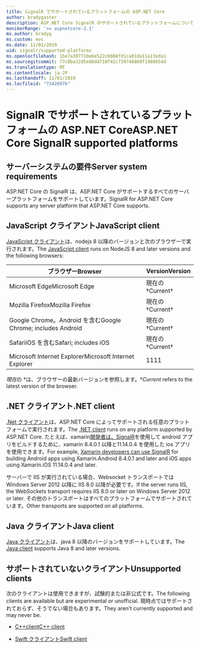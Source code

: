 ```yaml
---
title: SignalR でサポートされているプラットフォームの ASP.NET Core
author: bradygaster
description: ASP.NET Core SignalR のサポートされているプラットフォームについて説明します。
monikerRange: '>= aspnetcore-2.1'
ms.author: bradyg
ms.custom: mvc
ms.date: 11/01/2019
uid: signalr/supported-platforms
ms.openlocfilehash: 1be7a307710e6e522c0088fd1ca01da11a13eda1
ms.sourcegitcommit: 77c8be22d5e88dd710f42c739748869f198865dd
ms.translationtype: MT
ms.contentlocale: ja-JP
ms.lasthandoff: 11/01/2019
ms.locfileid: "73426976"
---
```

# <a name="aspnet-core-signalr-supported-platforms"></a><span data-ttu-id="1c7c4-103">SignalR でサポートされているプラットフォームの ASP.NET Core</span><span class="sxs-lookup"><span data-stu-id="1c7c4-103">ASP.NET Core SignalR supported platforms</span></span>

## <a name="server-system-requirements"></a><span data-ttu-id="1c7c4-104">サーバーシステムの要件</span><span class="sxs-lookup"><span data-stu-id="1c7c4-104">Server system requirements</span></span>

<span data-ttu-id="1c7c4-105">ASP.NET Core の SignalR は、ASP.NET Core がサポートするすべてのサーバープラットフォームをサポートしています。</span><span class="sxs-lookup"><span data-stu-id="1c7c4-105">SignalR for ASP.NET Core supports any server platform that ASP.NET Core supports.</span></span>

## <a name="javascript-client"></a><span data-ttu-id="1c7c4-106">JavaScript クライアント</span><span class="sxs-lookup"><span data-stu-id="1c7c4-106">JavaScript client</span></span>

<span data-ttu-id="1c7c4-107">[JavaScript クライアント](https://www.npmjs.com/package/@aspnet/signalr)は、nodejs 8 以降のバージョンと次のブラウザーで実行されます。</span><span class="sxs-lookup"><span data-stu-id="1c7c4-107">The [JavaScript client](https://www.npmjs.com/package/@aspnet/signalr) runs on NodeJS 8 and later versions and the following browsers:</span></span>

| <span data-ttu-id="1c7c4-108">ブラウザー</span><span class="sxs-lookup"><span data-stu-id="1c7c4-108">Browser</span></span>                         | <span data-ttu-id="1c7c4-109">Version</span><span class="sxs-lookup"><span data-stu-id="1c7c4-109">Version</span></span>         |
| ------------------------------- | --------------- |
| <span data-ttu-id="1c7c4-110">Microsoft Edge</span><span class="sxs-lookup"><span data-stu-id="1c7c4-110">Microsoft Edge</span></span>                  | <span data-ttu-id="1c7c4-111">現在の&dagger;</span><span class="sxs-lookup"><span data-stu-id="1c7c4-111">Current&dagger;</span></span> |
| <span data-ttu-id="1c7c4-112">Mozilla Firefox</span><span class="sxs-lookup"><span data-stu-id="1c7c4-112">Mozilla Firefox</span></span>                 | <span data-ttu-id="1c7c4-113">現在の&dagger;</span><span class="sxs-lookup"><span data-stu-id="1c7c4-113">Current&dagger;</span></span> |
| <span data-ttu-id="1c7c4-114">Google Chrome。Android を含む</span><span class="sxs-lookup"><span data-stu-id="1c7c4-114">Google Chrome; includes Android</span></span> | <span data-ttu-id="1c7c4-115">現在の&dagger;</span><span class="sxs-lookup"><span data-stu-id="1c7c4-115">Current&dagger;</span></span> |
| <span data-ttu-id="1c7c4-116">SafariiOS を含む</span><span class="sxs-lookup"><span data-stu-id="1c7c4-116">Safari; includes iOS</span></span>            | <span data-ttu-id="1c7c4-117">現在の&dagger;</span><span class="sxs-lookup"><span data-stu-id="1c7c4-117">Current&dagger;</span></span> |
| <span data-ttu-id="1c7c4-118">Microsoft Internet Explorer</span><span class="sxs-lookup"><span data-stu-id="1c7c4-118">Microsoft Internet Explorer</span></span>     | <span data-ttu-id="1c7c4-119">11</span><span class="sxs-lookup"><span data-stu-id="1c7c4-119">11</span></span>              |

<span data-ttu-id="1c7c4-120">*現在*の &dagger;は、ブラウザーの最新バージョンを参照します。</span><span class="sxs-lookup"><span data-stu-id="1c7c4-120">&dagger;*Current* refers to the latest version of the browser.</span></span>

## <a name="net-client"></a><span data-ttu-id="1c7c4-121">.NET クライアント</span><span class="sxs-lookup"><span data-stu-id="1c7c4-121">.NET client</span></span>

<span data-ttu-id="1c7c4-122">[.Net クライアント](https://www.nuget.org/packages/Microsoft.AspNetCore.SignalR/)は、ASP.NET Core によってサポートされる任意のプラットフォームで実行されます。</span><span class="sxs-lookup"><span data-stu-id="1c7c4-122">The [.NET client](https://www.nuget.org/packages/Microsoft.AspNetCore.SignalR/) runs on any platform supported by ASP.NET Core.</span></span> <span data-ttu-id="1c7c4-123">たとえば、xamarin[開発者は、SignalR](https://github.com/aspnet/Announcements/issues/305)を使用して android アプリをビルドするために、xamarin 8.4.0.1 以降と11.14.0.4 を使用した ios アプリを使用できます。</span><span class="sxs-lookup"><span data-stu-id="1c7c4-123">For example, [Xamarin developers can use SignalR](https://github.com/aspnet/Announcements/issues/305) for building Android apps using Xamarin.Android 8.4.0.1 and later and iOS apps using Xamarin.iOS 11.14.0.4 and later.</span></span>

<span data-ttu-id="1c7c4-124">サーバーで IIS が実行されている場合、Websocket トランスポートでは Windows Server 2012 以降に IIS 8.0 以降が必要です。</span><span class="sxs-lookup"><span data-stu-id="1c7c4-124">If the server runs IIS, the WebSockets transport requires IIS 8.0 or later on Windows Server 2012 or later.</span></span> <span data-ttu-id="1c7c4-125">その他のトランスポートはすべてのプラットフォームでサポートされています。</span><span class="sxs-lookup"><span data-stu-id="1c7c4-125">Other transports are supported on all platforms.</span></span>

## <a name="java-client"></a><span data-ttu-id="1c7c4-126">Java クライアント</span><span class="sxs-lookup"><span data-stu-id="1c7c4-126">Java client</span></span>

<span data-ttu-id="1c7c4-127">[Java クライアント](https://search.maven.org/artifact/com.microsoft.aspnet/signalr)は、java 8 以降のバージョンをサポートしています。</span><span class="sxs-lookup"><span data-stu-id="1c7c4-127">The [Java client](https://search.maven.org/artifact/com.microsoft.aspnet/signalr) supports Java 8 and later versions.</span></span>

## <a name="unsupported-clients"></a><span data-ttu-id="1c7c4-128">サポートされていないクライアント</span><span class="sxs-lookup"><span data-stu-id="1c7c4-128">Unsupported clients</span></span>

<span data-ttu-id="1c7c4-129">次のクライアントは使用できますが、試験的または非公式です。</span><span class="sxs-lookup"><span data-stu-id="1c7c4-129">The following clients are available but are experimental or unofficial.</span></span> <span data-ttu-id="1c7c4-130">現時点ではサポートされておらず、そうでない場合もあります。</span><span class="sxs-lookup"><span data-stu-id="1c7c4-130">They aren't currently supported and may never be.</span></span>

* [<span data-ttu-id="1c7c4-131">C++client</span><span class="sxs-lookup"><span data-stu-id="1c7c4-131">C++ client</span></span>](https://github.com/aspnet/SignalR/tree/master/clients/cpp)

* [<span data-ttu-id="1c7c4-132">Swift クライアント</span><span class="sxs-lookup"><span data-stu-id="1c7c4-132">Swift client</span></span>](https://github.com/moozzyk/SignalR-Client-Swift)
